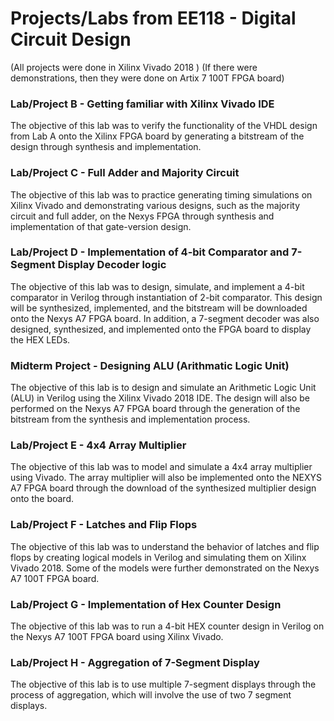 # Projects/Labs from EE118 - Digital Circuit Design
(All projects were done in Xilinx Vivado 2018 )
(If there were demonstrations, then they were done on Artix 7 100T FPGA board)

### Lab/Project B - Getting familiar with Xilinx Vivado IDE 
The objective of this lab was to verify the functionality of the VHDL design from Lab A onto the Xilinx FPGA board by generating a bitstream of the design through synthesis and implementation.
### Lab/Project C -  Full Adder and Majority Circuit 
The objective of this lab was to practice generating timing simulations on Xilinx Vivado and demonstrating various designs, such as the majority circuit and full adder, on the Nexys FPGA through synthesis and implementation of that gate-version design. 
### Lab/Project D - Implementation of 4-bit Comparator and 7-Segment Display Decoder logic
The objective of this lab was to design, simulate, and implement a 4-bit comparator in Verilog through instantiation of 2-bit comparator. This design will be synthesized, implemented, and the bitstream will be downloaded onto the Nexys A7 FPGA board. In addition, a 7-segment decoder was also designed, synthesized, and implemented onto the FPGA board to display the HEX LEDs. 
### Midterm Project - Designing ALU (Arithmatic Logic Unit)
The objective of this lab is to design and simulate an Arithmetic Logic Unit (ALU) in Verilog using the Xilinx Vivado 2018 IDE. The design will also be performed on the Nexys A7 FPGA board through the generation of the bitstream from the synthesis and implementation process. 
### Lab/Project E - 4x4 Array Multiplier
The objective of this lab was to model and simulate a 4x4 array multiplier using Vivado. The array multiplier will also be implemented onto the NEXYS A7 FPGA board through the download of the synthesized multiplier design onto the board. 
### Lab/Project F - Latches and Flip Flops
The objective of this lab was to understand the behavior of latches and flip flops by creating logical models in Verilog and simulating them on Xilinx Vivado 2018. Some of the models were further demonstrated on the Nexys A7 100T FPGA board.
### Lab/Project G - Implementation of Hex Counter Design 
The objective of this lab was to run a 4-bit HEX counter design in Verilog on the Nexys A7 100T FPGA board using Xilinx Vivado. 
### Lab/Project H - Aggregation of 7-Segment Display
The objective of this lab is to use multiple 7-segment displays through the process of aggregation, which will involve the use of two 7 segment displays. 
